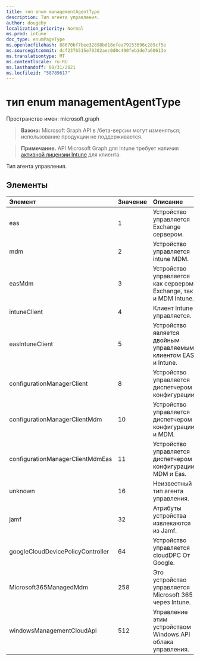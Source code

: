 ```yaml
---
title: тип enum managementAgentType
description: Тип агента управления.
author: dougeby
localization_priority: Normal
ms.prod: intune
doc_type: enumPageType
ms.openlocfilehash: 88670bf7bee32898bd18efea79153096c289cf5e
ms.sourcegitcommit: dcf237b515e70302aec0d0c490feb1de7a60613e
ms.translationtype: MT
ms.contentlocale: ru-RU
ms.lasthandoff: 08/31/2021
ms.locfileid: "58789617"
---
```

# <a name="managementagenttype-enum-type"></a>тип enum managementAgentType

Пространство имен: microsoft.graph

> **Важно:** Microsoft Graph API в /бета-версии могут изменяться; использование продукции не поддерживается.

> **Примечание.** API Microsoft Graph для Intune требует наличия [активной лицензии Intune](https://go.microsoft.com/fwlink/?linkid=839381) для клиента.

Тип агента управления.

## <a name="members"></a>Элементы
|Элемент|Значение|Описание|
|:---|:---|:---|
|eas|1|Устройство управляется Exchange сервером.|
|mdm|2|Устройство управляется intune MDM.|
|easMdm|3|Устройство управляется как сервером Exchange, так и MDM Intune.|
|intuneClient|4 |Клиент Intune управляется.|
|easIntuneClient|5 |Устройство является двойным управляемым клиентом EAS и Intune.|
|configurationManagerClient|8 |Устройство управляется диспетчером конфигурации.|
|configurationManagerClientMdm|10 |Устройство управляется диспетчером конфигурации и MDM.|
|configurationManagerClientMdmEas|11 |Устройство управляется диспетчером конфигурации, MDM и Eas.|
|unknown|16 |Неизвестный тип агента управления.|
|jamf|32|Атрибуты устройства извлекаются из Jamf.|
|googleCloudDevicePolicyController|64|Устройство управляется cloudDPC От Google.|
|Microsoft365ManagedMdm|258|Это устройство управляется Microsoft 365 через Intune.|
|windowsManagementCloudApi|512|Управление этим устройством Windows API облака управления.|



